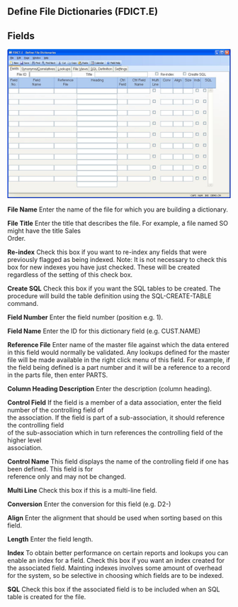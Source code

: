 ##  Define File Dictionaries (FDICT.E)

<PageHeader />

##  Fields

![](./FDICT-E-1.jpg)

**File Name** Enter the name of the file for which you are building a
dictionary.  
  
**File Title** Enter the title that describes the file. For example, a file
named SO might have the title Sales  
Order.  
  
**Re-index** Check this box if you want to re-index any fields that were
previously flagged as being indexed. Note: It is not necessary to check this
box for new indexes you have just checked. These will be created regardless of
the setting of this check box.  
  
**Create SQL** Check this box if you want the SQL tables to be created. The
procedure will build the table definition using the SQL-CREATE-TABLE command.  
  
**Field Number** Enter the field number (position e.g. 1).  
  
**Field Name** Enter the ID for this dictionary field (e.g. CUST.NAME)  
  
**Reference File** Enter name of the master file against which the data
entered in this field would normally be validated. Any lookups defined for the
master file will be made available in the right click menu of this field. For
example, if the field being defined is a part number and it will be a
reference to a record in the parts file, then enter PARTS.  
  
**Column Heading Description** Enter the description (column heading).  
  
**Control Field** If the field is a member of a data association, enter the
field number of the controlling field of  
the association. If the field is part of a sub-association, it should
reference the controlling field  
of the sub-association which in turn references the controlling field of the
higher level  
association.  
  
**Control Name** This field displays the name of the controlling field if one
has been defined. This field is for  
reference only and may not be changed.  
  
**Multi Line** Check this box if this is a multi-line field.  
  
**Conversion** Enter the conversion for this field (e.g. D2-)  
  
**Align** Enter the alignment that should be used when sorting based on this
field.  
  
**Length** Enter the field length.  
  
**Index** To obtain better performance on certain reports and lookups you can
enable an index for a field. Check this box if you want an index created for
the associated field. Mainting indexes involves some amount of overhead for
the system, so be selective in choosing which fields are to be indexed.  
  
**SQL** Check this box if the associated field is to be included when an SQL
table is created for the file.  
  
  
<badge text= "Version 8.10.57" vertical="middle" />

<PageFooter />